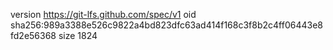 version https://git-lfs.github.com/spec/v1
oid sha256:989a3388e526c9822a4bd823dfc63ad414f168c3f8b2c4ff06443e8fd2e56368
size 1824
